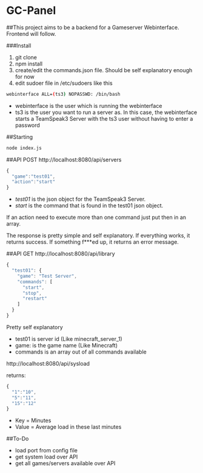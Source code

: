 # GC-Panel

##This project aims to be a backend for a Gameserver Webinterface. Frontend will follow.

###Install
1. git clone
2. npm install
3. create/edit the commands.json file. Should be self explanatory enough for now
4. edit sudoer file in /etc/sudoers like this
```bash
webinterface ALL=(ts3) NOPASSWD: /bin/bash
```
* webinterface is the user which is running the webinterface
* ts3 is the user you want to run a server as. In this case, the webinterface starts a TeamSpeak3 Server with the ts3 user without having to enter a password

##Starting
```bash
node index.js
```
##API POST
http://localhost:8080/api/servers
```javascript
{
  "game":"test01",
  "action":"start"
}
```

* *test01* is the json object for the TeamSpeak3 Server.
* *start* is the command that is found in the test01 json object.

If an action need to execute more than one command just put then in an array.

The response is pretty simple and self explanatory.
If everything works, it returns success. If something f***ed up, it returns an error message.

##API GET
http://localhost:8080/api/library

```javascript
{
  "test01": {
    "game": "Test Server",
    "commands": [
      "start",
      "stop",
      "restart"
    ]
  }
}
```
Pretty self explanatory

* test01 is server id (Like minecraft_server_1)
* game: is the game name (Like Minecraft)
* commands is an array out of all commands available

http://localhost:8080/api/sysload

returns:
```javascript
{
  "1":"10",
  "5":"11",
  "15":"12"
}
```
* Key = Minutes
* Value = Average load in these last minutes

##To-Do
* load port from config file
* get system load over API
* get all games/servers available over API
